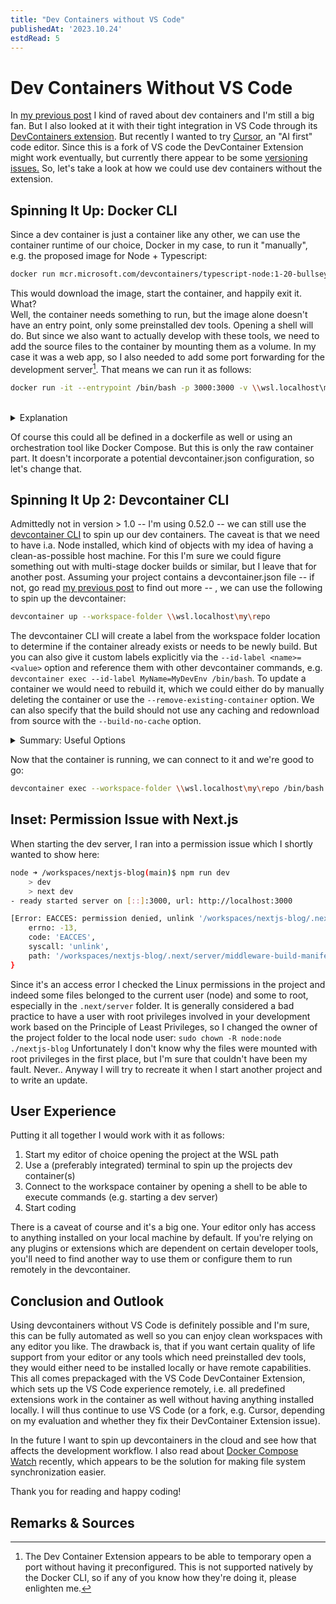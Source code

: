 ```yaml
---
title: "Dev Containers without VS Code"
publishedAt: '2023.10.24'
estdRead: 5
---
```


# Dev Containers Without VS Code
In [my previous post](../devcontainers-nextjs-windows11) I kind of raved about dev containers and I'm still a big fan. But I also looked at it with their tight integration in VS Code through its [DevContainers extension](https://marketplace.visualstudio.com/items?itemName=ms-vscode-remote.remote-containers). But recently I wanted to try [Cursor](https://www.trycursor.com/), an "AI first" code editor. 
Since this is a fork of VS code the DevContainer Extension might work eventually, but currently there appear to be some [versioning issues.](https://github.com/getcursor/cursor/issues/718) So, let's take a look at how we could use dev containers without the extension.

## Spinning It Up: Docker CLI
Since a dev container is just a container like any other, we can use the container runtime of our choice, Docker in my case, to run it "manually", e.g. the proposed image for Node + Typescript:

```bash
docker run mcr.microsoft.com/devcontainers/typescript-node:1-20-bullseye
```

This would download the image, start the container, and happily exit it. What?<br/>
Well, the container needs something to run, but the image alone doesn't have an entry point, only some preinstalled dev tools. Opening a shell will do. 
But since we also want to actually develop with these tools, we need to add the source files to the container by mounting them as a volume. In my case it was a web app, so I also needed to add some port forwarding for the development server[^1].
That means we can run it as follows:

```bash
docker run -it --entrypoint /bin/bash -p 3000:3000 -v \\wsl.localhost\my\repo:/workspace mcr.microsoft.com/devcontainers/typescript-node:1-20-bullseye
```
<br/>
<details>
<summary>Explanation</summary>
- docker run \<image\>: Run the image as container
- -it: interactive mode
- --entrypoint \<command\>: override the entrypoint and execute the command. Opening a bash in our case.
- -p \<hostport\>:\<containerport\>: Forward the host port to the container
- -v \<path to source\>:\<mount path\>: Mount the host path as volume to the container workspace 
</details>

Of course this could all be defined in a dockerfile as well or using an orchestration tool like Docker Compose. But this is only the raw container part. It doesn't incorporate a potential devcontainer.json configuration, so let's change that.

## Spinning It Up 2: Devcontainer CLI
Admittedly not in version > 1.0 -- I'm using 0.52.0 -- we can still use the [devcontainer CLI](https://code.visualstudio.com/docs/devcontainers/devcontainer-cli) to spin up our dev containers. The caveat is that we need to have i.a. Node installed, which kind of objects with my idea of having a clean-as-possible host machine. For this I'm sure we could figure something out with multi-stage docker builds or similar, but I leave that for another post.
Assuming your project contains a devcontainer.json file -- if not, go read [my previous post](../devcontainers-nextjs-windows11) to find out more -- , we can use the following to spin up the devcontainer:

```bash
devcontainer up --workspace-folder \\wsl.localhost\my\repo
``` 

The devcontainer CLI will create a label from the workspace folder location to determine if the container already exists or needs to be newly build. But you can also give it custom labels explicitly via the `--id-label <name>=<value>` option and reference them with other devcontainer commands, e.g. `devcontainer exec --id-label MyName=MyDevEnv /bin/bash`. 
To update a container we would need to rebuild it, which we could either do by manually deleting the container or use the `--remove-existing-container` option. We can also specify that the build should not use any caching and redownload from source with the `--build-no-cache` option.

 <details>
 <summary>Summary: Useful Options</summary>
 <ul>
 <li>--id-label \<name\>=\<value\>: Adds custom labels to the container
 <li>--remove-existing-container: Removes the devcontainer first, if it already exists (default: false)
 <li>--build-no-cache: Builds from image with `--no-cache` if the container does **not** exist
 <li>--secrets-file: You can provide a secrets file which will be passed to the environment variables of the container
 </ul>
 </details>
 

Now that the container is running, we can connect to it and we're good to go:

```bash
devcontainer exec --workspace-folder \\wsl.localhost\my\repo /bin/bash
```

## Inset: Permission Issue with Next.js
 When starting the dev server, I ran into a permission issue which I shortly wanted to show here:

```bash
node ➜ /workspaces/nextjs-blog(main)$ npm run dev
	> dev
	> next dev
- ready started server on [::]:3000, url: http://localhost:3000

[Error: EACCES: permission denied, unlink '/workspaces/nextjs-blog/.next/server/middleware-build-manifest.js'] {
	errno: -13,
	code: 'EACCES',
	syscall: 'unlink',
	path: '/workspaces/nextjs-blog/.next/server/middleware-build-manifest.js'
}
```

Since it's an access error I checked the Linux permissions in the project and indeed some files belonged to the current user (node) and some to root, especially in the `.next/server` folder. It is generally considered a bad practice to have a user with root privileges involved in your development work based on the Principle of Least Privileges, so I changed the owner of the project folder to the local node user: `sudo chown -R node:node ./nextjs-blog`
Unfortunately I don't know why the files were mounted with root privileges in the first place, but I'm sure that couldn't have been my fault. Never.. Anyway I will try to recreate it when I start another project and to write an update.

## User Experience
Putting it all together I would work with it as follows:
1. Start my editor of choice opening the project at the WSL path
2. Use a (preferably integrated) terminal to spin up the projects dev container(s)
3. Connect to the workspace container by opening a shell to be able to execute commands (e.g. starting a dev server)
4. Start coding

There is a caveat of course and it's a big one. Your editor only has access to anything installed on your local machine by default. If you're relying on any plugins or extensions which are dependent on certain developer tools, you'll need to find another way to use them or configure them to run remotely in the devcontainer.

## Conclusion and Outlook
Using devcontainers without VS Code is definitely possible and I'm sure, this can be fully automated as well so you can enjoy clean workspaces with any editor you like. The drawback is, that if you want certain quality of life support from your editor or any tools which need preinstalled dev tools, they would either need to be installed locally or have remote capabilities.
This all comes prepackaged with the VS Code DevContainer Extension, which sets up the VS Code experience remotely, i.e. all predefined extensions work in the container as well without having anything installed locally. I will thus continue to use VS Code (or a fork, e.g. Cursor, depending on my evaluation and whether they fix their DevContainer Extension issue).

In the future I want to spin up devcontainers in the cloud and see how that affects the development workflow. I also read about [Docker Compose Watch](https://www.docker.com/blog/announcing-docker-compose-watch-ga-release/) recently, which appears to be the solution for making file system synchronization easier.

Thank you for reading and happy coding!


## Remarks & Sources

[^1]: The Dev Container Extension appears to be able to temporary open a port without having it preconfigured. This is not supported natively by the Docker CLI, so if any of you know how they're doing it, please enlighten me.
